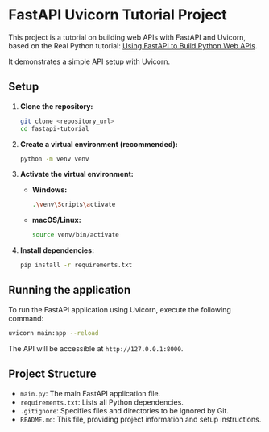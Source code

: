 # FastAPI Uvicorn Tutorial Project

This project is a tutorial on building web APIs with FastAPI and Uvicorn, based on the Real Python tutorial: [Using FastAPI to Build Python Web APIs](https://realpython.com/fastapi-python-web-apis/#what-is-fastapi).

It demonstrates a simple API setup with Uvicorn.

## Setup

1.  **Clone the repository:**
    ```bash
    git clone <repository_url>
    cd fastapi-tutorial
    ```

2.  **Create a virtual environment (recommended):**
    ```bash
    python -m venv venv
    ```

3.  **Activate the virtual environment:**
    *   **Windows:**
        ```bash
        .\venv\Scripts\activate
        ```
    *   **macOS/Linux:**
        ```bash
        source venv/bin/activate
        ```

4.  **Install dependencies:**
    ```bash
    pip install -r requirements.txt
    ```

## Running the application

To run the FastAPI application using Uvicorn, execute the following command:

```bash
uvicorn main:app --reload
```

The API will be accessible at `http://127.0.0.1:8000`.

## Project Structure

-   `main.py`: The main FastAPI application file.
-   `requirements.txt`: Lists all Python dependencies.
-   `.gitignore`: Specifies files and directories to be ignored by Git.
-   `README.md`: This file, providing project information and setup instructions.